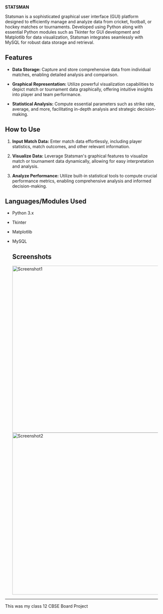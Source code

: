 **STATSMAN**

Statsman is a sophisticated graphical user interface (GUI) platform designed to efficiently manage and analyze data from cricket, football, or hockey matches or tournaments. Developed using Python along with essential Python modules such as Tkinter for GUI development and Matplotlib for data visualization, Statsman integrates seamlessly with MySQL for robust data storage and retrieval.

## Features

- **Data Storage:** Capture and store comprehensive data from individual matches, enabling detailed analysis and comparison.
  
- **Graphical Representation:** Utilize powerful visualization capabilities to depict match or tournament data graphically, offering intuitive insights into player and team performance.

- **Statistical Analysis:** Compute essential parameters such as strike rate, average, and more, facilitating in-depth analysis and strategic decision-making.

## How to Use

1. **Input Match Data:** Enter match data effortlessly, including player statistics, match outcomes, and other relevant information.
   
2. **Visualize Data:** Leverage Statsman's graphical features to visualize match or tournament data dynamically, allowing for easy interpretation and analysis.

3. **Analyze Performance:** Utilize built-in statistical tools to compute crucial performance metrics, enabling comprehensive analysis and informed decision-making.

## Languages/Modules Used

- Python 3.x
- Tkinter

- Matplotlib
- MySQL

  ## Screenshots
  <img width="548" alt="Screenshot1" src="https://github.com/kshypjn/Statsman/assets/84303214/751f67fe-2467-4f72-a162-80921a631c72">
  <img width="532" alt="Screenshot2" src="https://github.com/kshypjn/Statsman/assets/84303214/8579bdb7-4539-4413-93e5-863eae5bd4c3">

---
This was my class 12 CBSE Board Project

